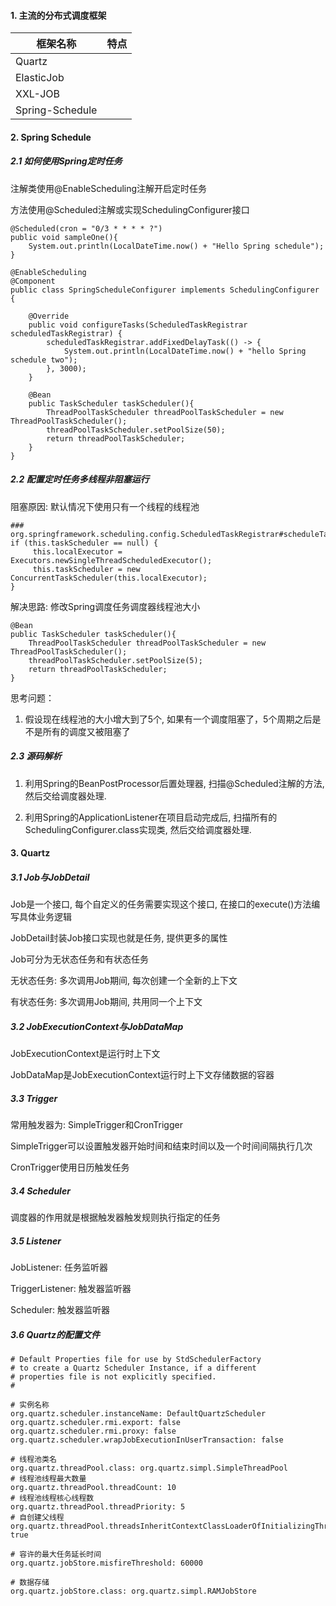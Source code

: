 #### 1. 主流的分布式调度框架

| 框架名称        | 特点 |
| --------------- | ---- |
| Quartz          |      |
| ElasticJob      |      |
| XXL-JOB         |      |
| Spring-Schedule |      |



#### 2. Spring Schedule

##### 2.1 如何使用Spring定时任务

注解类使用@EnableScheduling注解开启定时任务

方法使用@Scheduled注解或实现SchedulingConfigurer接口

```
@Scheduled(cron = "0/3 * * * * ?")
public void sampleOne(){
    System.out.println(LocalDateTime.now() + "Hello Spring schedule");
}
```

```
@EnableScheduling
@Component
public class SpringScheduleConfigurer implements SchedulingConfigurer {

    @Override
    public void configureTasks(ScheduledTaskRegistrar scheduledTaskRegistrar) {
        scheduledTaskRegistrar.addFixedDelayTask(() -> {
            System.out.println(LocalDateTime.now() + "hello Spring schedule two");
        }, 3000);
    }

    @Bean
    public TaskScheduler taskScheduler(){
        ThreadPoolTaskScheduler threadPoolTaskScheduler = new ThreadPoolTaskScheduler();
        threadPoolTaskScheduler.setPoolSize(50);
        return threadPoolTaskScheduler;
    }
}
```

##### 2.2 配置定时任务多线程非阻塞运行

阻塞原因: 默认情况下使用只有一个线程的线程池

```
### org.springframework.scheduling.config.ScheduledTaskRegistrar#scheduleTasks
if (this.taskScheduler == null) {
	 this.localExecutor = Executors.newSingleThreadScheduledExecutor();
	 this.taskScheduler = new ConcurrentTaskScheduler(this.localExecutor);
}
```

解决思路: 修改Spring调度任务调度器线程池大小

```
@Bean
public TaskScheduler taskScheduler(){
    ThreadPoolTaskScheduler threadPoolTaskScheduler = new ThreadPoolTaskScheduler();
    threadPoolTaskScheduler.setPoolSize(5);
    return threadPoolTaskScheduler;
}
```

思考问题：

1. 假设现在线程池的大小增大到了5个, 如果有一个调度阻塞了，5个周期之后是不是所有的调度又被阻塞了

##### 2.3 源码解析

1. 利用Spring的BeanPostProcessor后置处理器, 扫描@Scheduled注解的方法, 然后交给调度器处理.

2. 利用Spring的ApplicationListener在项目启动完成后, 扫描所有的SchedulingConfigurer.class实现类, 然后交给调度器处理.



#### 3. Quartz

##### 3.1 Job与JobDetail

Job是一个接口, 每个自定义的任务需要实现这个接口, 在接口的execute()方法编写具体业务逻辑

JobDetail封装Job接口实现也就是任务, 提供更多的属性

Job可分为无状态任务和有状态任务

无状态任务: 多次调用Job期间, 每次创建一个全新的上下文

有状态任务: 多次调用Job期间, 共用同一个上下文

##### 3.2 JobExecutionContext与JobDataMap

JobExecutionContext是运行时上下文

JobDataMap是JobExecutionContext运行时上下文存储数据的容器

##### 3.3 Trigger

常用触发器为: SimpleTrigger和CronTrigger

SimpleTrigger可以设置触发器开始时间和结束时间以及一个时间间隔执行几次

CronTrigger使用日历触发任务

##### 3.4 Scheduler

调度器的作用就是根据触发器触发规则执行指定的任务

##### 3.5 Listener

JobListener: 任务监听器

TriggerListener: 触发器监听器

Scheduler: 触发器监听器

##### 3.6 Quartz的配置文件

```
# Default Properties file for use by StdSchedulerFactory
# to create a Quartz Scheduler Instance, if a different
# properties file is not explicitly specified.
#

# 实例名称
org.quartz.scheduler.instanceName: DefaultQuartzScheduler
org.quartz.scheduler.rmi.export: false
org.quartz.scheduler.rmi.proxy: false
org.quartz.scheduler.wrapJobExecutionInUserTransaction: false

# 线程池类名
org.quartz.threadPool.class: org.quartz.simpl.SimpleThreadPool
# 线程池线程最大数量
org.quartz.threadPool.threadCount: 10
# 线程池线程核心线程数
org.quartz.threadPool.threadPriority: 5
# 自创建父线程
org.quartz.threadPool.threadsInheritContextClassLoaderOfInitializingThread: true

# 容许的最大任务延长时间
org.quartz.jobStore.misfireThreshold: 60000

# 数据存储
org.quartz.jobStore.class: org.quartz.simpl.RAMJobStore
```

